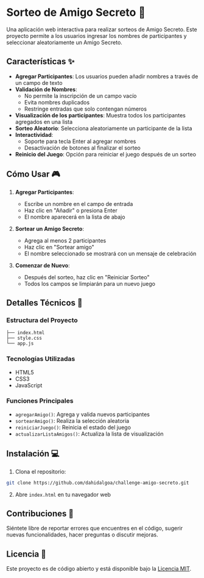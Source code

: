 # Sorteo de Amigo Secreto 🎁

Una aplicación web interactiva para realizar sorteos de Amigo Secreto. Este proyecto permite a los usuarios ingresar los nombres de participantes y seleccionar aleatoriamente un Amigo Secreto.

## Características ✨

- **Agregar Participantes**: Los usuarios pueden añadir nombres a través de un campo de texto
- **Validación de Nombres**: 
  - No permite la inscripción de un campo vacío
  - Evita nombres duplicados
  - Restringe entradas que solo contengan números
- **Visualización de los participantes**: Muestra todos los participantes agregados en una lista
- **Sorteo Aleatorio**: Selecciona aleatoriamente un participante de la lista
- **Interactividad**:
  - Soporte para tecla Enter al agregar nombres
  - Desactivación de botones al finalizar el sorteo
- **Reinicio del Juego**: Opción para reiniciar el juego después de un sorteo

## Cómo Usar 🎮

1. **Agregar Participantes**:
   - Escribe un nombre en el campo de entrada
   - Haz clic en "Añadir" o presiona Enter
   - El nombre aparecerá en la lista de abajo

2. **Sortear un Amigo Secreto**:
   - Agrega al menos 2 participantes
   - Haz clic en "Sortear amigo"
   - El nombre seleccionado se mostrará con un mensaje de celebración

3. **Comenzar de Nuevo**:
   - Después del sorteo, haz clic en "Reiniciar Sorteo"
   - Todos los campos se limpiarán para un nuevo juego

## Detalles Técnicos 🔧

### Estructura del Proyecto
```
├── index.html
├── style.css
└── app.js
```

### Tecnologías Utilizadas
- HTML5
- CSS3
- JavaScript

### Funciones Principales
- `agregarAmigo()`: Agrega y valida nuevos participantes
- `sortearAmigo()`: Realiza la selección aleatoria
- `reiniciarJuego()`: Reinicia el estado del juego
- `actualizarListaAmigos()`: Actualiza la lista de visualización

## Instalación 💻

1. Clona el repositorio:
```bash
git clone https://github.com/dahidalgoa/challenge-amigo-secreto.git
```

2. Abre `index.html` en tu navegador web

## Contribuciones 🤝

Siéntete libre de reportar errores que encuentres en el código, sugerir nuevas funcionalidades, hacer preguntas o discutir mejoras.

## Licencia 📄

Este proyecto es de código abierto y está disponible bajo la [Licencia MIT](LICENSE).
